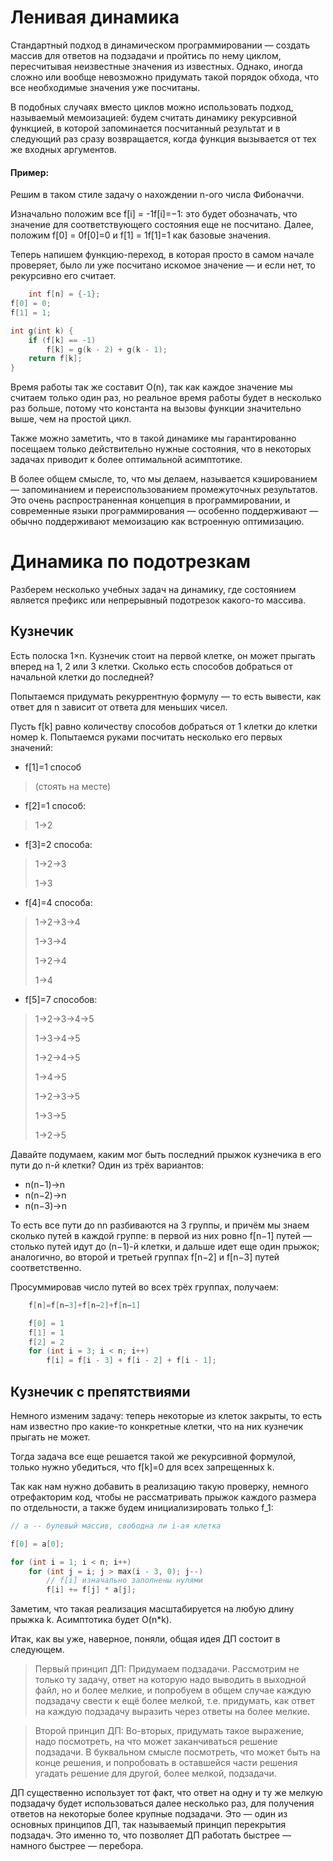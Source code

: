 # Ленивая динамика
Стандартный подход в динамическом программировании — создать массив для ответов на подзадачи и пройтись по нему циклом, пересчитывая неизвестные значения из известных. Однако, иногда сложно или вообще невозможно придумать такой порядок обхода, что все необходимые значения уже посчитаны.

В подобных случаях вместо циклов можно использовать подход, называемый мемоизацией: будем считать динамику рекурсивной функцией, в которой запоминается посчитанный результат и в следующий раз сразу возвращается, когда функция вызывается от тех же входных аргументов.

#### Пример:

Решим в таком стиле задачу о нахождении n-ого числа Фибоначчи.

Изначально положим все f[i] = -1f[i]=−1: это будет обозначать, что значение для соответствующего состояния еще не посчитано. Далее, положим f[0] = 0f[0]=0 и f[1] = 1f[1]=1 как базовые значения.

Теперь напишем функцию-переход, в которая просто в самом начале проверяет, было ли уже посчитано искомое значение — и если нет, то рекурсивно его считает.

```cpp
    int f[n] = {-1};
f[0] = 0;
f[1] = 1;

int g(int k) {
    if (f[k] == -1)
        f[k] = g(k - 2) + g(k - 1);
    return f[k];
}
```
Время работы так же составит O(n), так как каждое значение мы считаем только один раз, но реальное время работы будет в несколько раз больше, потому что константа на вызовы функции значительно выше, чем на простой цикл.

Также можно заметить, что в такой динамике мы гарантированно посещаем только действительно нужные состояния, что в некоторых задачах приводит к более оптимальной асимптотике.

В более общем смысле, то, что мы делаем, называется кэшированием — запоминанием и переиспользованием промежуточных результатов. Это очень распространенная концепция в программировании, и современные языки программирования — особенно поддерживают — обычно поддерживают мемоизацию как встроенную оптимизацию.

# Динамика по подотрезкам
Разберем несколько учебных задач на динамику, где состоянием является префикс или непрерывный подотрезок какого-то массива.

## Кузнечик 
Есть полоска 1×n. Кузнечик стоит на первой клетке, он может прыгать вперед на 1, 2 или 3 клетки. Сколько есть способов добраться от начальной клетки до последней?

Попытаемся придумать рекуррентную формулу — то есть вывести, как ответ для n зависит от ответа для меньших чисел.

Пусть f[k] равно количеству способов добраться от 1 клетки до клетки номер k. Попытаемся руками посчитать несколько его первых значений:

* f[1]=1 способ 
> (стоять на месте)
* f[2]=1 способ:         
> 1→2
* f[3]=2 способа:      
> 1→2→3
>  
>1→3

* f[4]=4 способа:       
> 1→2→3→4
> 
>1→3→4
>
>1→2→4
>
>1→4
* f[5]=7 способов:
> 1→2→3→4→5
> 
>1→3→4→5
>
>1→2→4→5
>
>1→4→5
>
>1→2→3→5
>
>1→3→5
>
>1→2→5

​Давайте подумаем, каким мог быть последний прыжок кузнечика в его пути до n-й клетки? Один из трёх вариантов:
* n(n−1)→n
* n(n−2)→n
* n(n−3)→n

То есть все пути до nn разбиваются на 3 группы, и причём мы знаем сколько путей в каждой группе: в первой из них ровно f[n−1] путей — столько путей идут до (n−1)-й клетки, и дальше идет еще один прыжок; аналогично, во второй и третьей группах f[n−2] и f[n−3] путей соответственно.

Просуммировав число путей во всех трёх группах, получаем:
```cpp
    f[n]=f[n−3]+f[n−2]+f[n−1]
```
```cpp
    f[0] = 1
    f[1] = 1
    f[2] = 2
    for (int i = 3; i < n; i++)
        f[i] = f[i - 3] + f[i - 2] + f[i - 1];
```
## Кузнечик с препятствиями

Немного изменим задачу: теперь некоторые из клеток закрыты, то есть нам известно про какие-то конкретные клетки, что на них кузнечик прыгать не может.

Тогда задача все еще решается такой же рекурсивной формулой, только нужно убедиться, что f[k]=0 для всех запрещенных k.

Так как нам нужно добавить в реализацию такую проверку, немного отрефакторим код, чтобы не рассматривать прыжок каждого размера по отдельности, а также будем инициализировать только f_1:
```cpp
// a -- булевый массив, свободна ли i-ая клетка

f[0] = a[0];

for (int i = 1; i < n; i++)
    for (int j = i; j > max(i - 3, 0); j--)
        // f[i] изначально заполнены нулями
        f[i] += f[j] * a[j];
```
Заметим, что такая реализация масштабируется на любую длину прыжка k. Асимптотика будет O(n*k).

Итак, как вы уже, наверное, поняли, общая идея ДП состоит в следующем.

>Первый принцип ДП: Придумаем подзадачи. Рассмотрим не только ту задачу, ответ на которую надо выводить в выходной файл, но и более мелкие, и попробуем в общем случае каждую подзадачу свести к ещё более мелкой, т.е. придумать, как ответ на каждую подзадачу выразить через ответы на более мелкие.

>Второй принцип ДП: Во-вторых, придумать такое выражение, надо посмотреть, на что может заканчиваться решение подзадачи. В буквальном смысле посмотреть, что может быть на конце решения, и попробовать в оставшейся части решения угадать решение для другой, более мелкой, подзадачи.

ДП существенно использует тот факт, что ответ на одну и ту же мелкую подзадачу будет использоваться далее несколько раз, для получения ответов на некоторые более крупные подзадачи. Это — один из основных принципов ДП, так называемый принцип перекрытия подзадач. Это именно то, что позволяет ДП работать быстрее — намного быстрее — перебора.
